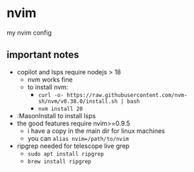 # nvim
my nvim config

## important notes
- copilot and lsps require nodejs > 18
    - nvm works fine
    - to install nvm:
        - `curl -o- https://raw.githubusercontent.com/nvm-sh/nvm/v0.38.0/install.sh | bash`
        - `nvm install 20`
- :MasonInstall <lsp> to install lsps
- the good features require nvim>=0.9.5
    - i have a copy in the main dir for linux machines
    - you can `alias nvim=/path/to/nvim` 
- ripgrep needed for telescope live grep
    - `sudo apt install ripgrep`
    - `brew install ripgrep`
